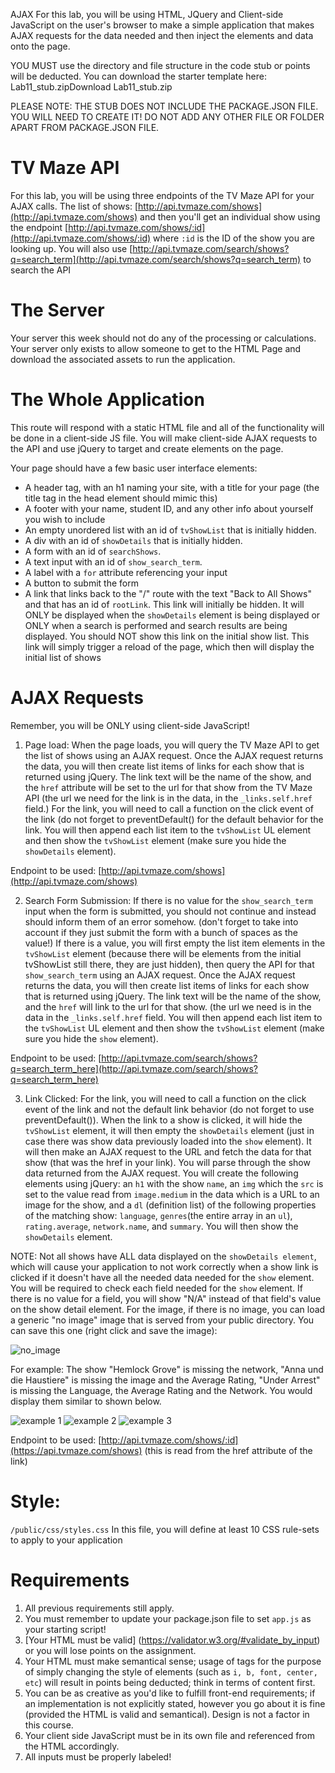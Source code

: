 AJAX
For this lab, you will be using HTML, JQuery and Client-side JavaScript on the user's browser to make a simple application that makes AJAX requests for the data needed and then inject the elements and data onto the page. 

 

YOU MUST use the directory and file structure in the code stub or points will be deducted. You can download the starter template here: Lab11_stub.zipDownload Lab11_stub.zip

PLEASE NOTE: THE STUB DOES NOT INCLUDE THE PACKAGE.JSON FILE. YOU WILL NEED TO CREATE IT! DO NOT ADD ANY OTHER FILE OR FOLDER APART FROM PACKAGE.JSON FILE.

 

# TV Maze API
For this lab, you will be using three endpoints of the TV Maze API for your AJAX calls.  The list of shows:  [http://api.tvmaze.com/shows](http://api.tvmaze.com/shows) and then you'll get an individual show using the endpoint [http://api.tvmaze.com/shows/:id](http://api.tvmaze.com/shows/:id) where ```:id``` is the ID of the show you are looking up. You will also use [http://api.tvmaze.com/search/shows?q=search_term](http://api.tvmaze.com/search/shows?q=search_term) to search the API 

# The Server
Your server this week should not do any of the processing or calculations.  Your server only exists to allow someone to get to the HTML Page and download the associated assets to run the application.

# The Whole Application
This route will respond with a static HTML file and all of the functionality will be done in a client-side JS file.  You will make client-side AJAX requests to the API and use jQuery to target and create elements on the page. 

Your page should have a few basic user interface elements:

- A header tag, with an h1 naming your site, with a title for your page (the title tag in the head element should mimic this)
- A footer with your name, student ID, and any other info about yourself you wish to include
- An empty unordered list with an id of ```tvShowList``` that is initially hidden.  
- A div with an id of ```showDetails``` that is initially hidden.
- A form with an id of ```searchShows```.
- A text input with an id of ```show_search_term```.
- A label with a ```for``` attribute referencing your input
- A button to submit the form
- A link that links back to the "/" route with the text "Back to All Shows" and that has an id of ```rootLink```. This link will initially be hidden. It will ONLY be displayed when the ```showDetails``` element is being displayed or ONLY when a search is performed and search results are being displayed.  You should NOT show this link on the initial show list.  This link will simply trigger a reload of the page, which then will display the initial list of shows
# AJAX Requests
Remember, you will be ONLY using client-side JavaScript!

1. Page load: When the page loads, you will query the TV Maze API to get the list of shows using an AJAX request.  Once the AJAX request returns the data, you will then create list items of links for each show that is returned using jQuery. The link text will be the name of the show, and the ```href``` attribute will be set to the url for that show from the TV Maze API (the url we need for the link is in the data, in the ```_links.self.href``` field.)  For the link, you will need to call a function on the click event of the link (do not forget to preventDefault() for the default behavior for the link.  You will then append each list item to the ```tvShowList``` UL element and then show the ```tvShowList``` element (make sure you hide the ```showDetails``` element).  

Endpoint to be used: [http://api.tvmaze.com/shows](http://api.tvmaze.com/shows)

2. Search Form Submission: If there is no value for the ```show_search_term``` input when the form is submitted, you should not continue and instead should inform them of an error somehow. (don't forget to take into account if they just submit the form with a bunch of spaces as the value!)  If there is a value, you will first empty the list item elements in the ```tvShowList``` element (because there will be elements from the initial tvShowList still there, they are just hidden),  then query the API for that ```show_search_term``` using an AJAX request. Once the AJAX request returns the data, you will then create list items of links for each show that is returned using jQuery. The link text will be the name of the show, and the ```href``` will link to the url for that show.  (the url we need is in the data in the ```_links.self.href``` field. You will then append each list item to the ```tvShowList``` UL element and then show the ```tvShowList``` element (make sure you hide the ```show``` element).

Endpoint to be used: [http://api.tvmaze.com/search/shows?q=search_term_here](http://api.tvmaze.com/search/shows?q=search_term_here)

3.  Link Clicked: For the link, you will need to call a function on the click event of the link and not the default link behavior (do not forget to use preventDefault()).    When the link to a show is clicked, it will hide the ```tvShowList``` element, it will then empty the ```showDetails```  element (just in case there was show data previously loaded into the ```show``` element). It will then make an AJAX request to the URL and fetch the data for that show (that was the href in your link).  You will parse through the show data returned from the AJAX request. You will create the following elements using jQuery:  an ```h1``` with the show ```name```,  an ```img``` which the ```src``` is set to the value read from ```image.medium``` in the data which is a URL to an image for the show,  and a ```dl``` (definition list) of the following properties of the matching show: ```language```, ```genres```(the entire array in an ```ul```), ```rating.average```, ```network.name```, and ```summary```.  You will then show the ```showDetails```  element.  

NOTE: Not all shows have ALL data displayed on the ```showDetails element```, which will cause your application to not work correctly when a show link is clicked if it doesn't have all the needed data needed for the ```show``` element.  You will be required to check each field needed for the ```show``` element.  If there is no value for a field, you will show "N/A" instead of that field's value on the show detail element.  For the image, if there is no image, you can load a generic "no image" image that is served from your public directory.  You can save this one (right click and save the image):

![no_image](https://github.com/IHsuanHu/CS-546/blob/main/Lab11_stub/public/no_image.jpeg)

 

For example:  The show "Hemlock Grove" is missing the network, "Anna und die Haustiere" is missing the image and the Average Rating, "Under Arrest" is missing the Language, the Average Rating and the Network. You would display them similar to shown below.

![example 1](https://github.com/IHsuanHu/CS-546/blob/main/Lab11_stub/public/Screen%20Shot%202020-11-19%20at%2012.28.01%20PM.png)
![example 2](https://github.com/IHsuanHu/CS-546/blob/main/Lab11_stub/public/Screen%20Shot%202020-11-19%20at%2012.27.46%20PM.png)
![example 3](https://github.com/IHsuanHu/CS-546/blob/main/Lab11_stub/public/Screen%20Shot%202020-11-19%20at%2012.27.25%20PM.png)


Endpoint to be used: [http://api.tvmaze.com/shows/:id](https://api.tvmaze.com/shows) (this is read from the href attribute of the link)

# Style:
```/public/css/styles.css```
In this file, you will define at least 10 CSS rule-sets to apply to your application

# Requirements
1. All previous requirements still apply.
2. You must remember to update your package.json file to set ```app.js``` as your starting script!
3. [Your HTML must be valid] (https://validator.w3.org/#validate_by_input) or you will lose points on the assignment.
4. Your HTML must make semantical sense; usage of tags for the purpose of simply changing the style of elements (such as ```i, b, font, center, etc```) will result in points being deducted; think in terms of content first. 
5. You can be as creative as you'd like to fulfill front-end requirements; if an implementation is not explicitly stated, however you go about it is fine (provided the HTML is valid and semantical). Design is not a factor in this course.
6. Your client side JavaScript must be in its own file and referenced from the HTML accordingly.
7. All inputs must be properly labeled!
